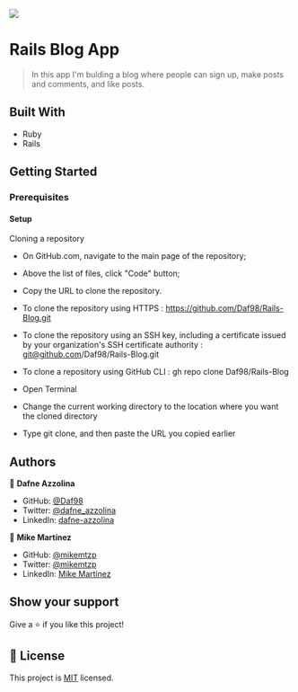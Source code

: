 ![](https://img.shields.io/badge/Microverse-blueviolet)

# Rails Blog App

> In this app I'm bulding a blog where people can sign up, make posts and comments, and like posts.

## Built With

- Ruby
- Rails

## Getting Started

### Prerequisites
#### Setup
Cloning a repository

- On GitHub.com, navigate to the main page of the repository;

- Above the list of files, click "Code" button;

- Copy the URL to clone the repository.

- To clone the repository using HTTPS : https://github.com/Daf98/Rails-Blog.git

- To clone the repository using an SSH key, including a certificate issued by your organization's SSH certificate authority : git@github.com/Daf98/Rails-Blog.git

- To clone a repository using GitHub CLI : gh repo clone Daf98/Rails-Blog

- Open Terminal

- Change the current working directory to the location where you want the cloned directory

- Type git clone, and then paste the URL you copied earlier

## Authors

👤 **Dafne Azzolina**

- GitHub: [@Daf98](https://github.com/Daf98)
- Twitter: [@dafne_azzolina](https://twitter.com/dafne_azzolina)
- LinkedIn: [dafne-azzolina](https://www.linkedin.com/in/dafne-azzolina/)

👤 **Mike Martínez**

- GitHub: [@mikemtzp](https://github.com/mikemtzp)
- Twitter: [@mikemtzp](https://twitter.com/mikemtzp)
- LinkedIn: [Mike Martínez](https://www.linkedin.com/in/mike-mart%C3%ADnez/)

## Show your support

Give a ⭐️ if you like this project!
## 📝 License

This project is [MIT](./MIT.md) licensed.
